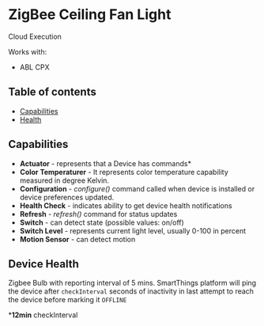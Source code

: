 # ZigBee Ceiling Fan Light

Cloud Execution

Works with: 

* ABL CPX

## Table of contents

* [Capabilities](#capabilities)
* [Health](#device-health)

## Capabilities

* **Actuator** - represents that a Device has commands* 
* **Color Temperaturer** - It represents color temperature capability measured in degree Kelvin.
* **Configuration** - _configure()_ command called when device is installed or device preferences updated.
* **Health Check** - indicates ability to get device health notifications
* **Refresh** - _refresh()_ command for status updates
* **Switch** - can detect state (possible values: on/off)
* **Switch Level** - represents current light level, usually 0-100 in percent
* **Motion Sensor** - can detect motion

## Device Health

Zigbee Bulb with reporting interval of 5 mins.
SmartThings platform will ping the device after `checkInterval` seconds of inactivity in last attempt to reach the device before marking it `OFFLINE` 

*__12min__ checkInterval
